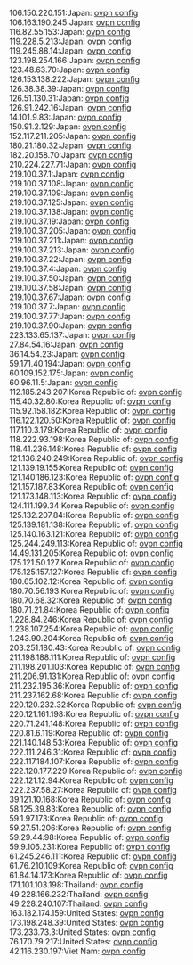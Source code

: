 106.150.220.151:Japan: [ovpn config](vpn/106_150_220_151.ovpn)  
106.163.190.245:Japan: [ovpn config](vpn/106_163_190_245.ovpn)  
116.82.55.153:Japan: [ovpn config](vpn/116_82_55_153.ovpn)  
119.228.5.213:Japan: [ovpn config](vpn/119_228_5_213.ovpn)  
119.245.88.14:Japan: [ovpn config](vpn/119_245_88_14.ovpn)  
123.198.254.166:Japan: [ovpn config](vpn/123_198_254_166.ovpn)  
123.48.63.70:Japan: [ovpn config](vpn/123_48_63_70.ovpn)  
126.153.138.222:Japan: [ovpn config](vpn/126_153_138_222.ovpn)  
126.38.38.39:Japan: [ovpn config](vpn/126_38_38_39.ovpn)  
126.51.130.31:Japan: [ovpn config](vpn/126_51_130_31.ovpn)  
126.91.242.16:Japan: [ovpn config](vpn/126_91_242_16.ovpn)  
14.101.9.83:Japan: [ovpn config](vpn/14_101_9_83.ovpn)  
150.91.2.129:Japan: [ovpn config](vpn/150_91_2_129.ovpn)  
152.117.211.205:Japan: [ovpn config](vpn/152_117_211_205.ovpn)  
180.21.180.32:Japan: [ovpn config](vpn/180_21_180_32.ovpn)  
182.20.158.70:Japan: [ovpn config](vpn/182_20_158_70.ovpn)  
210.224.227.71:Japan: [ovpn config](vpn/210_224_227_71.ovpn)  
219.100.37.1:Japan: [ovpn config](vpn/219_100_37_1.ovpn)  
219.100.37.108:Japan: [ovpn config](vpn/219_100_37_108.ovpn)  
219.100.37.109:Japan: [ovpn config](vpn/219_100_37_109.ovpn)  
219.100.37.125:Japan: [ovpn config](vpn/219_100_37_125.ovpn)  
219.100.37.138:Japan: [ovpn config](vpn/219_100_37_138.ovpn)  
219.100.37.19:Japan: [ovpn config](vpn/219_100_37_19.ovpn)  
219.100.37.205:Japan: [ovpn config](vpn/219_100_37_205.ovpn)  
219.100.37.211:Japan: [ovpn config](vpn/219_100_37_211.ovpn)  
219.100.37.213:Japan: [ovpn config](vpn/219_100_37_213.ovpn)  
219.100.37.22:Japan: [ovpn config](vpn/219_100_37_22.ovpn)  
219.100.37.4:Japan: [ovpn config](vpn/219_100_37_4.ovpn)  
219.100.37.50:Japan: [ovpn config](vpn/219_100_37_50.ovpn)  
219.100.37.58:Japan: [ovpn config](vpn/219_100_37_58.ovpn)  
219.100.37.67:Japan: [ovpn config](vpn/219_100_37_67.ovpn)  
219.100.37.7:Japan: [ovpn config](vpn/219_100_37_7.ovpn)  
219.100.37.77:Japan: [ovpn config](vpn/219_100_37_77.ovpn)  
219.100.37.90:Japan: [ovpn config](vpn/219_100_37_90.ovpn)  
223.133.65.137:Japan: [ovpn config](vpn/223_133_65_137.ovpn)  
27.84.54.16:Japan: [ovpn config](vpn/27_84_54_16.ovpn)  
36.14.54.23:Japan: [ovpn config](vpn/36_14_54_23.ovpn)  
59.171.40.194:Japan: [ovpn config](vpn/59_171_40_194.ovpn)  
60.109.152.175:Japan: [ovpn config](vpn/60_109_152_175.ovpn)  
60.96.11.5:Japan: [ovpn config](vpn/60_96_11_5.ovpn)  
112.185.243.207:Korea Republic of: [ovpn config](vpn/112_185_243_207.ovpn)  
115.40.32.80:Korea Republic of: [ovpn config](vpn/115_40_32_80.ovpn)  
115.92.158.182:Korea Republic of: [ovpn config](vpn/115_92_158_182.ovpn)  
116.122.120.50:Korea Republic of: [ovpn config](vpn/116_122_120_50.ovpn)  
117.110.3.179:Korea Republic of: [ovpn config](vpn/117_110_3_179.ovpn)  
118.222.93.198:Korea Republic of: [ovpn config](vpn/118_222_93_198.ovpn)  
118.41.236.148:Korea Republic of: [ovpn config](vpn/118_41_236_148.ovpn)  
121.136.240.249:Korea Republic of: [ovpn config](vpn/121_136_240_249.ovpn)  
121.139.19.155:Korea Republic of: [ovpn config](vpn/121_139_19_155.ovpn)  
121.140.186.123:Korea Republic of: [ovpn config](vpn/121_140_186_123.ovpn)  
121.157.187.83:Korea Republic of: [ovpn config](vpn/121_157_187_83.ovpn)  
121.173.148.113:Korea Republic of: [ovpn config](vpn/121_173_148_113.ovpn)  
124.111.199.34:Korea Republic of: [ovpn config](vpn/124_111_199_34.ovpn)  
125.132.207.84:Korea Republic of: [ovpn config](vpn/125_132_207_84.ovpn)  
125.139.181.138:Korea Republic of: [ovpn config](vpn/125_139_181_138.ovpn)  
125.140.163.121:Korea Republic of: [ovpn config](vpn/125_140_163_121.ovpn)  
125.244.249.113:Korea Republic of: [ovpn config](vpn/125_244_249_113.ovpn)  
14.49.131.205:Korea Republic of: [ovpn config](vpn/14_49_131_205.ovpn)  
175.121.50.127:Korea Republic of: [ovpn config](vpn/175_121_50_127.ovpn)  
175.125.157.127:Korea Republic of: [ovpn config](vpn/175_125_157_127.ovpn)  
180.65.102.12:Korea Republic of: [ovpn config](vpn/180_65_102_12.ovpn)  
180.70.56.193:Korea Republic of: [ovpn config](vpn/180_70_56_193.ovpn)  
180.70.68.32:Korea Republic of: [ovpn config](vpn/180_70_68_32.ovpn)  
180.71.21.84:Korea Republic of: [ovpn config](vpn/180_71_21_84.ovpn)  
1.228.84.246:Korea Republic of: [ovpn config](vpn/1_228_84_246.ovpn)  
1.238.107.254:Korea Republic of: [ovpn config](vpn/1_238_107_254.ovpn)  
1.243.90.204:Korea Republic of: [ovpn config](vpn/1_243_90_204.ovpn)  
203.251.180.43:Korea Republic of: [ovpn config](vpn/203_251_180_43.ovpn)  
211.198.188.111:Korea Republic of: [ovpn config](vpn/211_198_188_111.ovpn)  
211.198.201.103:Korea Republic of: [ovpn config](vpn/211_198_201_103.ovpn)  
211.206.91.131:Korea Republic of: [ovpn config](vpn/211_206_91_131.ovpn)  
211.232.195.36:Korea Republic of: [ovpn config](vpn/211_232_195_36.ovpn)  
211.237.162.68:Korea Republic of: [ovpn config](vpn/211_237_162_68.ovpn)  
220.120.232.32:Korea Republic of: [ovpn config](vpn/220_120_232_32.ovpn)  
220.121.161.198:Korea Republic of: [ovpn config](vpn/220_121_161_198.ovpn)  
220.71.241.148:Korea Republic of: [ovpn config](vpn/220_71_241_148.ovpn)  
220.81.6.119:Korea Republic of: [ovpn config](vpn/220_81_6_119.ovpn)  
221.140.148.53:Korea Republic of: [ovpn config](vpn/221_140_148_53.ovpn)  
222.111.246.31:Korea Republic of: [ovpn config](vpn/222_111_246_31.ovpn)  
222.117.184.107:Korea Republic of: [ovpn config](vpn/222_117_184_107.ovpn)  
222.120.177.229:Korea Republic of: [ovpn config](vpn/222_120_177_229.ovpn)  
222.121.12.94:Korea Republic of: [ovpn config](vpn/222_121_12_94.ovpn)  
222.237.58.27:Korea Republic of: [ovpn config](vpn/222_237_58_27.ovpn)  
39.121.10.168:Korea Republic of: [ovpn config](vpn/39_121_10_168.ovpn)  
58.125.39.83:Korea Republic of: [ovpn config](vpn/58_125_39_83.ovpn)  
59.1.97.173:Korea Republic of: [ovpn config](vpn/59_1_97_173.ovpn)  
59.27.51.206:Korea Republic of: [ovpn config](vpn/59_27_51_206.ovpn)  
59.29.44.98:Korea Republic of: [ovpn config](vpn/59_29_44_98.ovpn)  
59.9.106.231:Korea Republic of: [ovpn config](vpn/59_9_106_231.ovpn)  
61.245.246.111:Korea Republic of: [ovpn config](vpn/61_245_246_111.ovpn)  
61.76.210.109:Korea Republic of: [ovpn config](vpn/61_76_210_109.ovpn)  
61.84.14.173:Korea Republic of: [ovpn config](vpn/61_84_14_173.ovpn)  
171.101.103.198:Thailand: [ovpn config](vpn/171_101_103_198.ovpn)  
49.228.166.232:Thailand: [ovpn config](vpn/49_228_166_232.ovpn)  
49.228.240.107:Thailand: [ovpn config](vpn/49_228_240_107.ovpn)  
163.182.174.159:United States: [ovpn config](vpn/163_182_174_159.ovpn)  
173.198.248.39:United States: [ovpn config](vpn/173_198_248_39.ovpn)  
173.233.73.3:United States: [ovpn config](vpn/173_233_73_3.ovpn)  
76.170.79.217:United States: [ovpn config](vpn/76_170_79_217.ovpn)  
42.116.230.197:Viet Nam: [ovpn config](vpn/42_116_230_197.ovpn)  
